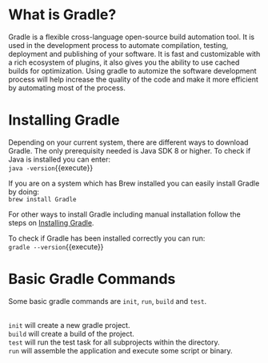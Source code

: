 # What is Gradle?
Gradle is a flexible cross-language open-source build automation tool. It is used in the development process to automate compilation, testing, deployment and publishing of your software. It is fast and customizable with a rich ecosystem of plugins, it also gives you the ability to use cached builds for optimization. Using gradle to automize the software development process will help increase the quality of the code and make it more efficient by automating most of the process.

# Installing Gradle
Depending on your current system, there are different ways to download Gradle. The only prerequisity needed is Java SDK 8 or higher. To check if Java is installed you can enter:
</br> `java -version`{{execute}}

If you are on a system which has Brew installed you can easily install Gradle by doing:
</br> `brew install Gradle`

For other ways to install Gradle including manual installation follow the steps on [Installing Gradle](https://gradle.org/install/).

To check if Gradle has been installed correctly you can run:
</br> `gradle --version`{{execute}}

# Basic Gradle Commands

Some basic gradle commands are `init`, `run`, `build` and `test`.

</br> `init` will create a new gradle project.
</br> `build` will create a build of the project.
</br> `test` will run the test task for all subprojects within the directory.
</br> `run` will assemble the application and execute some script or binary.

